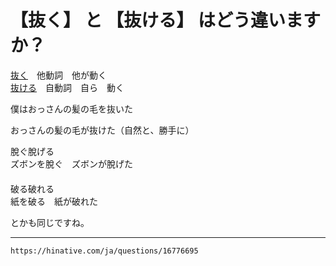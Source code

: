 # 【抜く】 と 【抜ける】 はどう違いますか？

[抜く](ぬく（抜く）)　他動詞　他が動く  
[抜ける](ぬける（抜ける）)　自動詞　自ら　動く  
  
僕はおっさんの髪の毛を抜いた  
  
おっさんの髪の毛が抜けた（自然と、勝手に）  
  
脫ぐ脫げる　  
ズボンを脫ぐ　ズボンが脫げた  
　  
破る破れる　  
紙を破る　紙が破れた  
  
とかも同じですね。

---
`https://hinative.com/ja/questions/16776695`